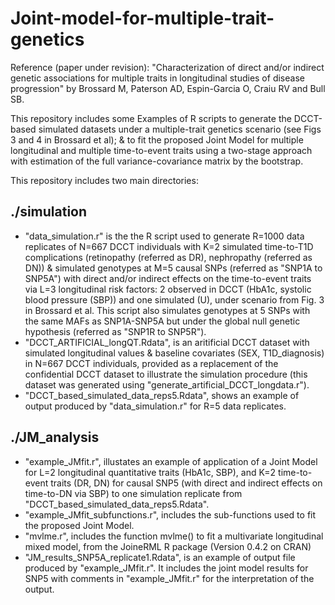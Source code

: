 # Joint-model-for-multiple-trait-genetics

Reference (paper under revision): "Characterization of direct and/or indirect genetic associations for multiple traits in longitudinal studies of disease progression" by Brossard M, Paterson AD, Espin-Garcia O, Craiu RV and Bull SB. 

This repository includes some Examples of R scripts to generate the DCCT-based simulated datasets under a multiple-trait genetics scenario (see Figs 3 and 4 in Brossard et al); & to fit the proposed Joint Model for multiple longitudinal and multiple time-to-event traits using a two-stage approach with estimation of the full variance-covariance matrix by the bootstrap. 

This repository includes two main directories:

## ./simulation
- "data_simulation.r" is the the R script used to generate R=1000 data replicates of N=667 DCCT individuals with K=2 simulated time-to-T1D complications (retinopathy (referred as DR), nephropathy (referred as DN)) & simulated genotypes at M=5 causal SNPs (referred as "SNP1A to SNP5A") with direct and/or indirect effects on the time-to-event traits via L=3 longitudinal risk factors: 2 observed in DCCT (HbA1c, systolic blood pressure (SBP)) and one simulated (U), under scenario from Fig. 3 in Brossard et al. This script also simulates genotypes at 5 SNPs with the same MAFs as SNP1A-SNP5A but under the global null genetic hypothesis (referred as "SNP1R to SNP5R").
- "DCCT_ARTIFICIAL_longQT.Rdata", is an aritificial DCCT dataset with simulated longitudinal values & baseline covariates (SEX, T1D_diagnosis) in N=667 DCCT individuals, provided as a replacement of the confidential DCCT dataset to illustrate the simulation procedure (this dataset was generated using "generate_artificial_DCCT_longdata.r").
- "DCCT_based_simulated_data_reps5.Rdata", shows an example of output produced by "data_simulation.r" for R=5 data replicates.

## ./JM_analysis
- "example_JMfit.r", illustates an example of application of a Joint Model for L=2 longitudinal quantitative traits (HbA1c, SBP), and K=2 time-to-event traits (DR, DN) for causal SNP5 (with direct and indirect effects on time-to-DN via SBP) to one simulation replicate from "DCCT_based_simulated_data_reps5.Rdata".
- "example_JMfit_subfunctions.r", includes the sub-functions used to fit the proposed Joint Model.
- "mvlme.r", includes the function mvlme() to fit a multivariate longitudinal mixed model, from the JoineRML R package (Version 0.4.2 on CRAN)  
- "JM_results_SNP5A_replicate1.Rdata", is an example of output file produced by "example_JMfit.r". It includes the joint model results for SNP5 with comments in "example_JMfit.r" for the interpretation of the output.
